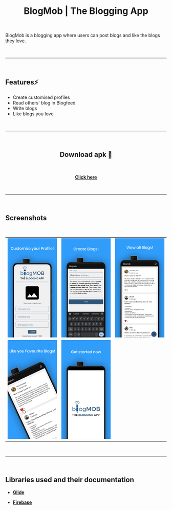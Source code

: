 <div align="center">
        
# BlogMob | The Blogging App

</div>

<div align="left">
<br>

BlogMob is a blogging app where users can post blogs and like the blogs they love. <br>

<br>
<hr>
<br>

## Features⚡️

- Create customised profiles
- Read others' blog in Blogfeed
- Write blogs
- Like blogs you love

<br>
<hr>
<br>

</div>
<div align="center">

## Download apk 🔽

<br>

[**Click here**](https://github.com/kt-shashi/blogmob/blob/main/apk/Blogmob.apk)

<br>
<hr>
<br>

</div>
<div align="left">

## Screenshots

<br>

<table>
    <tr>
        <td><img src = "/screenshots/1.png" ></td>
        <td><img src = "/screenshots/2.png" ></td>
        <td><img src = "/screenshots/3.png" ></td>
    </tr>
    <tr>
        <td><img src = "/screenshots/4.png" ></td>
        <td><img src = "/screenshots/5.png" ></td>
        <td></td>
    </tr>
</table>

<br>
<hr>
<br>

## Libraries used and their documentation

- [**Glide**](https://github.com/bumptech/glide)

- [**Firebase**](https://firebase.google.com/docs/android/setup)

</div>
